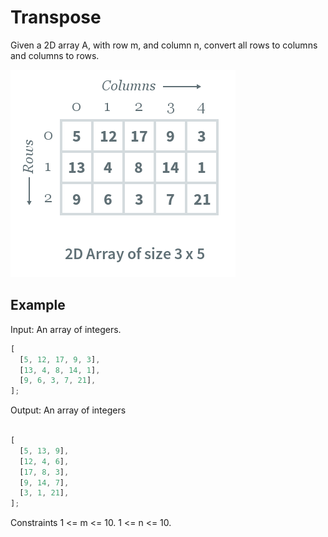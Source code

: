 # Transpose

Given a 2D array A, with row m, and column n, convert all rows to columns and columns to rows.

![2D Array](./array.png)

## Example

Input:
An array of integers.

```js
[
  [5, 12, 17, 9, 3],
  [13, 4, 8, 14, 1],
  [9, 6, 3, 7, 21],
];
```

Output:
An array of integers

```js

[
  [5, 13, 9],
  [12, 4, 6],
  [17, 8, 3],
  [9, 14, 7],
  [3, 1, 21],
];
```

Constraints
1 <= m <= 10.
1 <= n <= 10.

